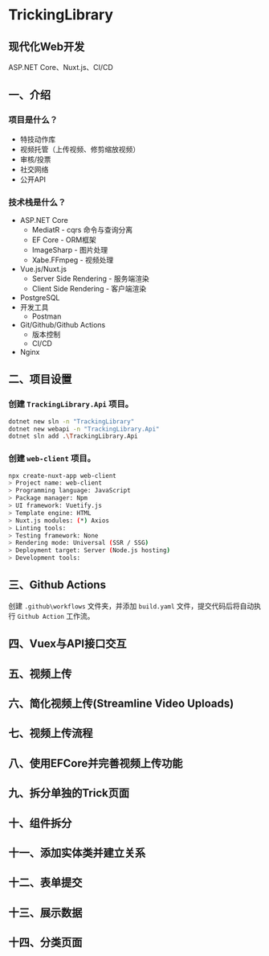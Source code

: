﻿# TrickingLibrary

现代化Web开发
---
ASP.NET Core、Nuxt.js、CI/CD

## 一、介绍

### 项目是什么？

- 特技动作库
- 视频托管（上传视频、修剪缩放视频）
- 审核/投票
- 社交网络
- 公开API

### 技术栈是什么？

- ASP.NET Core
  - MediatR - cqrs 命令与查询分离
  - EF Core - ORM框架
  - ImageSharp - 图片处理
  - Xabe.FFmpeg - 视频处理
- Vue.js/Nuxt.js
  - Server Side Rendering - 服务端渲染
  - Client Side Rendering - 客户端渲染
- PostgreSQL
- 开发工具
  - Postman
- Git/Github/Github Actions
  - 版本控制
  - CI/CD
- Nginx

## 二、项目设置

### 创建 `TrackingLibrary.Api` 项目。

```bash
dotnet new sln -n "TrackingLibrary"
dotnet new webapi -n "TrackingLibrary.Api"
dotnet sln add .\TrackingLibrary.Api
```

### 创建 `web-client` 项目。

```bash
npx create-nuxt-app web-client
> Project name: web-client
> Programming language: JavaScript
> Package manager: Npm
> UI framework: Vuetify.js
> Template engine: HTML
> Nuxt.js modules: (*) Axios
> Linting tools: 
> Testing framework: None
> Rendering mode: Universal (SSR / SSG)
> Deployment target: Server (Node.js hosting)
> Development tools:
```

## 三、Github Actions

创建 `.github\workflows` 文件夹，并添加 `build.yaml` 文件，提交代码后将自动执行 `Github Action` 工作流。

## 四、Vuex与API接口交互

## 五、视频上传

## 六、简化视频上传(Streamline Video Uploads)

## 七、视频上传流程

## 八、使用EFCore并完善视频上传功能

## 九、拆分单独的Trick页面

## 十、组件拆分

## 十一、添加实体类并建立关系

## 十二、表单提交

## 十三、展示数据

## 十四、分类页面